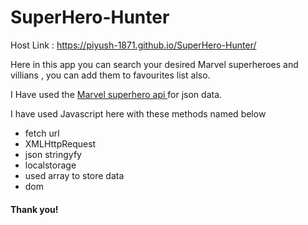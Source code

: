 ﻿# SuperHero-Hunter
Host Link : 
https://piyush-1871.github.io/SuperHero-Hunter/

Here in this app you can search your desired Marvel superheroes and villians , you can add them to favourites list also.

I Have used the <a href="http://gateway.marvel.com/v1/public/comics?ts=1&apikey=ee77679846ae512c45cd75dad1704dfb&hash=1fe14f8427c9003551a27df276a5daed"> Marvel superhero api </a>for json data.

I have used Javascript here with these methods named below
* fetch url
* XMLHttpRequest
* json stringyfy
* localstorage
* used array to store data
* dom

#### Thank you!
